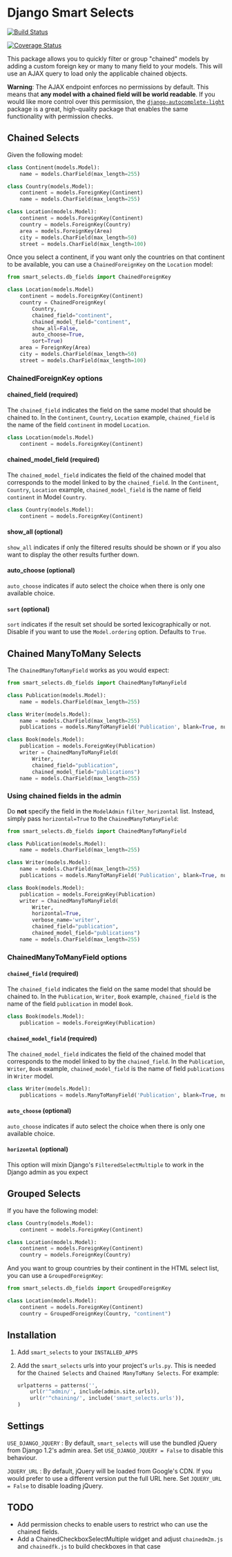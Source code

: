 # Django Smart Selects

[![Build Status](https://travis-ci.org/digi604/django-smart-selects.svg?branch=master)](https://travis-ci.org/digi604/django-smart-selects)

[![Coverage Status](https://coveralls.io/repos/github/digi604/django-smart-selects/badge.svg?branch=master)](https://coveralls.io/github/digi604/django-smart-selects?branch=master)


This package allows you to quickly filter or group "chained" models by adding a custom foreign key or many to many field to your models. This will use an AJAX query to load only the applicable chained objects.

**Warning**: The AJAX endpoint enforces no permissions by default.  This means that **any model with a chained field will be world readable**. If you would like more control over this permission, the [`django-autocomplete-light`](https://github.com/yourlabs/django-autocomplete-light) package is a great, high-quality package that enables the same functionality with permission checks.

## Chained Selects

Given the following model:

```python
class Continent(models.Model):
    name = models.CharField(max_length=255)

class Country(models.Model):
    continent = models.ForeignKey(Continent)
    name = models.CharField(max_length=255)

class Location(models.Model):
    continent = models.ForeignKey(Continent)
    country = models.ForeignKey(Country)
    area = models.ForeignKey(Area)
    city = models.CharField(max_length=50)
    street = models.CharField(max_length=100)
```

Once you select a continent, if you want only the countries on that continent to be available, you can use a `ChainedForeignKey` on the `Location` model:

```python
from smart_selects.db_fields import ChainedForeignKey

class Location(models.Model)
    continent = models.ForeignKey(Continent)
    country = ChainedForeignKey(
        Country,
        chained_field="continent",
        chained_model_field="continent",
        show_all=False,
        auto_choose=True,
        sort=True)
    area = ForeignKey(Area)
    city = models.CharField(max_length=50)
    street = models.CharField(max_length=100)
```

### ChainedForeignKey options

#### chained_field (required)

The `chained_field` indicates the field on the same model that should be chained to. In the `Continent`, `Country`, `Location` example, `chained_field` is the name of the field `continent` in model `Location`.

```python
class Location(models.Model)
    continent = models.ForeignKey(Continent)
```

#### chained_model_field (required)

The `chained_model_field` indicates the field of the chained model that corresponds to the model linked to by the `chained_field`. In the `Continent`, `Country`, `Location` example, `chained_model_field` is the name of field `continent` in Model `Country`.

```python
class Country(models.Model):
    continent = models.ForeignKey(Continent)
```

#### show_all (optional)

`show_all` indicates if only the filtered results should be shown or if you also want to display the other results further down.

#### auto_choose (optional)

`auto_choose` indicates if auto select the choice when there is only one available choice.

#### `sort` (optional)

`sort` indicates if the result set should be sorted lexicographically or not. Disable if you want to use the `Model.ordering` option. Defaults to `True`.


## Chained ManyToMany Selects

The `ChainedManyToManyField` works as you would expect:

```python
from smart_selects.db_fields import ChainedManyToManyField

class Publication(models.Model):
    name = models.CharField(max_length=255)

class Writer(models.Model):
    name = models.CharField(max_length=255)
    publications = models.ManyToManyField('Publication', blank=True, null=True)

class Book(models.Model):
    publication = models.ForeignKey(Publication)
    writer = ChainedManyToManyField(
        Writer,
        chained_field="publication",
        chained_model_field="publications")
    name = models.CharField(max_length=255)
```


### Using chained fields in the admin

Do **not** specify the field in the `ModelAdmin` `filter_horizontal` list. Instead, simply pass `horizontal=True` to the `ChainedManyToManyField`:

```python
from smart_selects.db_fields import ChainedManyToManyField

class Publication(models.Model):
    name = models.CharField(max_length=255)

class Writer(models.Model):
    name = models.CharField(max_length=255)
    publications = models.ManyToManyField('Publication', blank=True, null=True)

class Book(models.Model):
    publication = models.ForeignKey(Publication)
    writer = ChainedManyToManyField(
        Writer,
        horizontal=True,
        verbose_name='writer',
        chained_field="publication",
        chained_model_field="publications")
    name = models.CharField(max_length=255)
```


### ChainedManyToManyField options

#### `chained_field` (required)

The `chained_field` indicates the field on the same model that should be chained to. In the `Publication`, `Writer`, `Book` example, `chained_field` is the name of the field `publication` in model `Book`.

```python
class Book(models.Model):
    publication = models.ForeignKey(Publication)
```

#### `chained_model_field` (required)

The `chained_model_field` indicates the field of the chained model that corresponds to the model linked to by the `chained_field`. In the `Publication`, `Writer`, `Book` example, `chained_model_field` is the name of field `publications` in `Writer` model.

```python
class Writer(models.Model):
    publications = models.ManyToManyField('Publication', blank=True, null=True)
```

#### `auto_choose` (optional)

`auto_choose` indicates if auto select the choice when there is only one available choice.

#### `horizontal` (optional)

This option will mixin Django's `FilteredSelectMultiple` to work in the Django admin as you expect


## Grouped Selects

If you have the following model:

```python
class Country(models.Model):
    continent = models.ForeignKey(Continent)

class Location(models.Model):
    continent = models.ForeignKey(Continent)
    country = models.ForeignKey(Country)
```

And you want to group countries by their continent in the HTML select list, you can use a `GroupedForeignKey`:

```python
from smart_selects.db_fields import GroupedForeignKey

class Location(models.Model):
    continent = models.ForeignKey(Continent)
    country = GroupedForeignKey(Country, "continent")
```


## Installation

1. Add `smart_selects` to your `INSTALLED_APPS`
2. Add the `smart_selects` urls into your project's `urls.py`. This is needed for the `Chained Selects` and `Chained ManyToMany Selects`. For example:

    ```python
    urlpatterns = patterns('',
        url(r'^admin/', include(admin.site.urls)),
        url(r'^chaining/', include('smart_selects.urls')),
    )
    ```


## Settings

`USE_DJANGO_JQUERY`
:   By default, `smart_selects` will use the bundled jQuery from Django 1.2's
    admin area. Set `USE_DJANGO_JQUERY = False` to disable this behaviour.

`JQUERY_URL`
:   By default, jQuery will be loaded from Google's CDN. If you would prefer to
    use a different version put the full URL here. Set `JQUERY_URL = False` to disable loading jQuery.


## TODO

* Add permission checks to enable users to restrict who can use the chained fields.
* Add a ChainedCheckboxSelectMultiple widget and adjust `chainedm2m.js` and `chainedfk.js` to build checkboxes in that case
